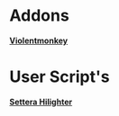 # Addons

**[Violentmonkey](https://addons.mozilla.org/pl/android/addon/violentmonkey/)**

# User Script's

**[Settera Hilighter](https://github.com/olo66789/user-sripts/raw/refs/heads/main/settera.user.js)**

